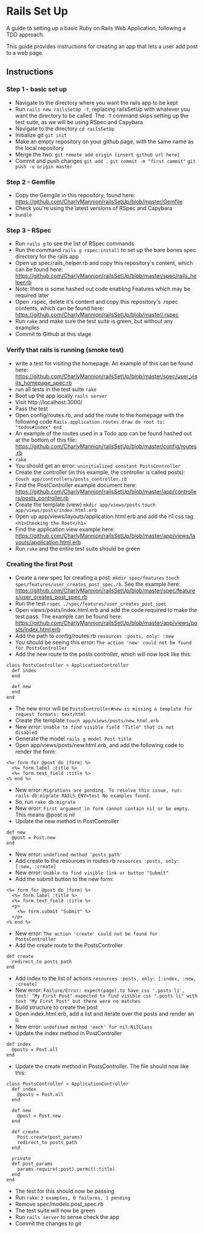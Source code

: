 # Rails Set Up

A guide to setting up a basic Ruby on Rails Web Application, following a TDD approach.

This guide provides instructions for creating an app that lets a user add post to a web page.

## Instructions

### Step 1 - basic set up

* Navigate to the directory where you want the rails app to be kept
* Run `rails new railsSetUp -T`, replacing railsSetUp with whatever you want the directory to be called. The `-T` command skips setting up the test suite, as we will be using RSpec and Capybara
* Navigate to the directory `cd railsSetUp`
* Initialize git `git init`
* Make an empty repository on your github page, with the same name as the local repository
* Merge the two: `git remote add origin [insert github url here]`
* Commit and push changes
`git add .`
`git commit -m "first commit"`
`git push -u origin master`

### Step 2 - Gemfile
* Copy the Gemgile in this repository, found here: https://github.com/CharlyMannion/railsSetUp/blob/master/Gemfile
* Check you're using the latest versions of RSpec and Capybara
* `bundle`

### Step 3 - RSpec
* Run `rails g` to see the list of RSpec commands
* Run the command `rails g rspec:install` to set up the bare bones spec directory for the rails app
* Open up spec/rails_helper.rb and copy this repository's content, which can be found here: https://github.com/CharlyMannion/railsSetUp/blob/master/spec/rails_helper.rb
* Note: there is some hashed out code enabling Features which may be required later
* Open .rspec, delete it's content and copy this repository's .rspec contents, which can be found here: https://github.com/CharlyMannion/railsSetUp/blob/master/.rspec
* Run `rake` and make sure the test suite is green, but without any examples
* Commit to Github at this stage

### Verify that rails is running (smoke test)
* write a test for visiting the homepage. An example of this can be found here: https://github.com/CharlyMannion/railsSetUp/blob/master/spec/user_visits_homepage_spec.rb
* run all tests in the test suite `rake`
* Boot up the app locally `rails server`
* Visit http://localhost:3000/
* Pass the test
* Open config/routes.rb, and add the route to the homepage with the following code
`Rails.application.routes.draw do
  root to: "todos#index"
end`
* An example of the routes used in a Todo app can be found hashed out at the bottom of this file: https://github.com/CharlyMannion/railsSetUp/blob/master/config/routes.rb
* `rake`
* You should get an error: `uninitialized constant PostsController`
* Create the controller (in this example, the controller is called posts):
`touch app/controllers/posts_controller.rb`
* Find the PostController example document here: https://github.com/CharlyMannion/railsSetUp/blob/master/app/controllers/posts_controller.rb
* Create the template (view)
`mkdir app/views/posts`
`touch app/views/posts/index.html.erb`
* Open up app/views/layouts/application.html.erb and add the h1 css tag
`<h1>Checking the Root</h1>`
* Find the application view example here: https://github.com/CharlyMannion/railsSetUp/blob/master/app/views/layouts/application.html.erb
* Run `rake` and the entire test suite should be green

### Creating the first Post
* Create a new spec for creating a post:
`mkdir spec/features`
 `touch spec/features/user_creates_post_spec.rb`. See the example here: https://github.com/CharlyMannion/railsSetUp/blob/master/spec/features/user_creates_post_spec.rb
 * Run the test `rspec ./spec/features/user_creates_post_spec`
 * Open views/posts/index.html.erb and add the code required to make the test pass. The example can be found here: https://github.com/CharlyMannion/railsSetUp/blob/master/app/views/posts/index.html.erb
 * Add the path to config/routes.rb
 `resources :posts, only: :new`
 * You should be seeing this error: `The action 'new' could not be found
for PostsController`
* Add the new route to the posts controller, which will now look like this:
```
class PostsController < ApplicationController
  def index
  end

  def new
  end
end
```
* The new error will be `PostsController#new is missing a template for request formats: text/html`
* Create the template `touch app/views/posts/new.html.erb`
* New error: `Unable to find visible field "Title"
 that is not disabled`
* Generate the model `rails g model Post title`
* Open app/views/posts/new.html.erb, and add the following code to render the form:
```
<%= form for @post do |form| %>
  <%= form.label :title %>
  <%= form.text_field :title %>
<% end %>
```
* New error: `Migrations are pending. To resolve this issue, run: rails db:migrate RAILS_ENV=test
No examples found.`
* So, run `rake db:migrate`
* New erorr: `First argument in form cannot contain nil or be empty`. This means @post is nil
* Update the new method in PostController
```
def new
  @post = Post.new
end
```
* New error: `undefined method 'posts_path'`
* Add create to the resources in routes.rb
`resources :posts, only: [:new, :create]`
* New error: `Unable to find visible link or button "Submit"`
* Add the submit button to the new form:
```
<%= form_for @post do |form| %>
  <%= form.label :title %>
  <%= form.text_field :title %>
  <p>
    <%= form.submit "Submit" %>
  </p>
<% end %>
```
* New error: `The action 'create' could not be found
 for PostsController`
 * Add the create route to the PostsController
 ```
 def create
   redirect_to posts_path
 end
 ```
* Add index to the list of actions
`resources :posts, only: [:index, :new, :create]`
* New error: `Failure/Error: expect(page).to have_css '.posts li', text: "My First Post" expected to find visible css ".posts li" with text "My First Post" but there were no matches`
* Build structure to create the post
* Open index.html.erb, add a list and iterate over the posts and render an li:
* New error: `undefined method 'each' for nil:NilClass`
* Update the index method in PostController
```
def index
  @posts = Post.all
end
```
* Update the create method in PostsController. The file should now like this:
```
class PostsController < ApplicationController
  def index
    @posts = Post.all
  end

  def new
    @post = Post.new
  end

  def create
    Post.create(post_params)
    redirect_to posts_path
  end

  private
  def post_params
    params.require(:post).permit(:title)
  end
end
```
* The test for this should now be passing
* Run `rake`: `3 examples, 0 failures, 1 pending`
* Remove spec/models.post_spec.rb
* The test suite will now be green
* Run `rails server` to sense check the app
* Commit the changes to git
